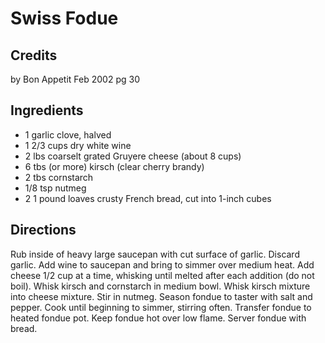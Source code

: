 # Swiss Fodue 

## Credits

by Bon Appetit Feb 2002 pg 30

## Ingredients

- 1 garlic clove, halved
- 1 2/3 cups dry white wine
- 2 lbs coarselt grated Gruyere cheese (about 8 cups)
- 6 tbs (or more) kirsch (clear cherry brandy)
- 2 tbs cornstarch
- 1/8 tsp nutmeg
- 2 1 pound loaves crusty French bread, cut into 1-inch cubes

## Directions

Rub inside of heavy large saucepan with cut surface of garlic. Discard garlic. Add wine to saucepan and bring to simmer over medium heat. Add cheese 1/2 cup at a time, whisking until melted after each addition (do not boil). Whisk kirsch and cornstarch in medium bowl. Whisk kirsch mixture into cheese mixture. Stir in nutmeg. Season fondue to taster with salt and pepper. Cook until beginning to simmer, stirring often. Transfer fondue to heated fondue pot. Keep fondue hot over low flame. Server fondue with bread.

